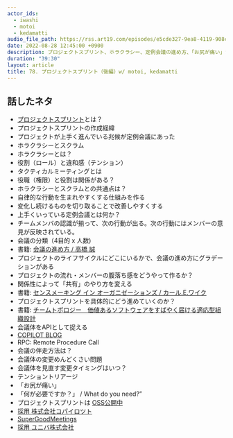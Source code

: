 ```yaml
---
actor_ids:
  - iwashi
  - motoi
  - kedamatti
audio_file_path: https://rss.art19.com/episodes/e5cde327-9ea8-4119-908c-be72c643a478.mp3
date: 2022-08-28 12:45:00 +0900
description: プロジェクトスプリント、ホラクラシー、定例会議の進め方、「お尻が痛い」からつながる改善などについて語っていただいたエピソードです。
duration: "39:30"
layout: article
title: 78. プロジェクトスプリント（後編）w/ motoi, kedamatti
---
```


## 話したネタ

- [プロジェクトスプリント](https://www.projectsprint.org/)とは？
- プロジェクトスプリントの作成経緯
- プロジェクトが上手く進んでいる兆候が定例会議にあった
- ホラクラシーとスクラム
- ホラクラシーとは？
- 役割（ロール）と違和感（テンション）
- タクティカルミーティングとは
- 役職（権限）と役割は関係がある？
- ホラクラシーとスクラムとの共通点は？
- 自律的な行動を生まれやすくする仕組みを作る
- 変化し続けるものを切り取ることで改善しやすくする
- 上手くいっている定例会議とは何か？
- チームメンバの認識が揃って、次の行動が出る。次の行動にはメンバーの意見が反映されている。
- 会議の分類（4目的 x 人数)
- 書籍: [会議の進め方 / 高橋 誠](https://amzn.to/3e2eUWi)
- プロジェクトのライフサイクルにどこにいるかで、会議の進め方にグラデーションがある
- プロジェクトの流れ・メンバーの腹落ち感をどうやって作るか？
- 関係性によって「共有」のやり方を変える
- 書籍: [センスメーキング イン オーガニゼーションズ / カール.E.ワイク](https://amzn.to/3CGf7bR)
- プロジェクトスプリントを具体的にどう進めていくのか？
- 書籍: [チームトポロジー　価値あるソフトウェアをすばやく届ける適応型組織設計](https://amzn.to/3QUvaHu)
- 会議体をAPIとして捉える
- [COPILOT BLOG](https://blog.copilot.jp/)
- RPC: Remote Procedure Call
- 会議の伴走方法は？
- 会議体の変更めんどくさい問題
- 会議体を見直す変更タイミングはいつ？
- テンショントリアージ
- 「お尻が痛い」
- 「何が必要ですか？」 / What do you need?”
- プロジェクトスプリントは [OSS公開中](https://github.com/copilot-jp/project-sprint)
- [採用 株式会社コパイロツト](https://copilot.jp/recruit/)
- [SuperGoodMeetings](https://supergoodmeetings.com/)
- [採用 ユニバ株式会社](https://uniba.jp/join.html)
